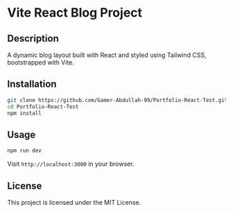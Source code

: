 # Vite React Blog Project

## Description
A dynamic blog layout built with React and styled using Tailwind CSS, bootstrapped with Vite.



## Installation
```bash
git clone https://github.com/Gamer-Abdullah-99/Portfolio-React-Test.git
cd Portfolio-React-Test
npm install
```

## Usage
```bash
npm run dev
```
Visit `http://localhost:3000` in your browser.



## License
This project is licensed under the MIT License.
